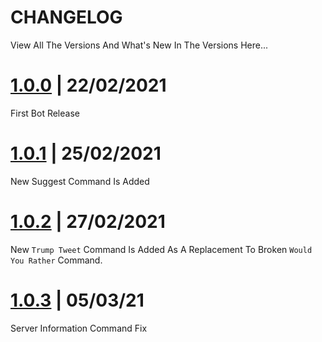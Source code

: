 # CHANGELOG 

View All The Versions And What's New In The Versions Here...
 
# [1.0.0](https://github.com/pixdevgithub/16Bits/tree/742d837ecd6ccf7973c5a8d1a6d8e95959bbac92) | 22/02/2021

First Bot Release

# [1.0.1](https://github.com/pixdevgithub/16Bits/tree/9abcc5279276f7fb13ff934072073f23c520ae7f) | 25/02/2021

New Suggest Command Is Added

# [1.0.2](https://github.com/pixdevgithub/16Bits/releases/tag/v1.0.2) | 27/02/2021

New `Trump Tweet` Command Is Added As A Replacement To Broken `Would You Rather` Command.

# [1.0.3](https://github.com/pixdevgithub/16Bits/releases/tag/v1.0.3) | 05/03/21

Server Information Command Fix
